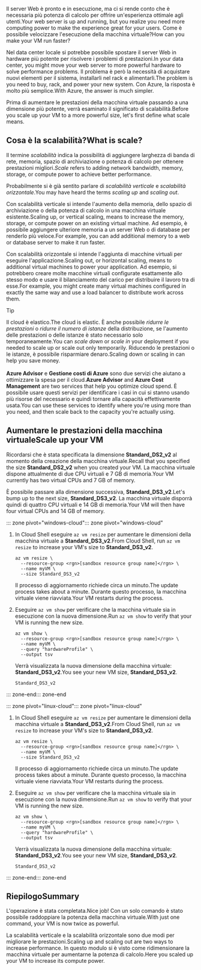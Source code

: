 <span data-ttu-id="2ddd7-101">Il server Web è pronto e in esecuzione, ma ci si rende conto che è necessaria più potenza di calcolo per offrire un'esperienza ottimale agli utenti.</span><span class="sxs-lookup"><span data-stu-id="2ddd7-101">Your web server is up and running, but you realize you need more computing power to make the experience great for your users.</span></span> <span data-ttu-id="2ddd7-102">Come è possibile velocizzare l'esecuzione della macchina virtuale?</span><span class="sxs-lookup"><span data-stu-id="2ddd7-102">How can you make your VM run faster?</span></span>

<span data-ttu-id="2ddd7-103">Nel data center locale si potrebbe possibile spostare il server Web in hardware più potente per risolvere i problemi di prestazioni.</span><span class="sxs-lookup"><span data-stu-id="2ddd7-103">In your data center, you might move your web server to more powerful hardware to solve performance problems.</span></span> <span data-ttu-id="2ddd7-104">Il problema è però la necessità di acquistare nuovi elementi per il sistema, installarli nel rack e alimentarli.</span><span class="sxs-lookup"><span data-stu-id="2ddd7-104">The problem is you need to buy, rack, and power your new system.</span></span> <span data-ttu-id="2ddd7-105">Con Azure, la risposta è molto più semplice.</span><span class="sxs-lookup"><span data-stu-id="2ddd7-105">With Azure, the answer is much simpler.</span></span>

<span data-ttu-id="2ddd7-106">Prima di aumentare le prestazioni della macchina virtuale passando a una dimensione più potente, verrà esaminato il significato di scalabilità.</span><span class="sxs-lookup"><span data-stu-id="2ddd7-106">Before you scale up your VM to a more powerful size, let's first define what scale means.</span></span>

## <a name="what-is-scale"></a><span data-ttu-id="2ddd7-107">Cosa è la scalabilità?</span><span class="sxs-lookup"><span data-stu-id="2ddd7-107">What is scale?</span></span>

<span data-ttu-id="2ddd7-108">Il termine _scalabilità_ indica la possibilità di aggiungere larghezza di banda di rete, memoria, spazio di archiviazione o potenza di calcolo per ottenere prestazioni migliori.</span><span class="sxs-lookup"><span data-stu-id="2ddd7-108">_Scale_ refers to adding network bandwidth, memory, storage, or compute power to achieve better performance.</span></span>  

<span data-ttu-id="2ddd7-109">Probabilmente si è già sentito parlare di _scalabilità verticale_ e _scalabilità orizzontale_.</span><span class="sxs-lookup"><span data-stu-id="2ddd7-109">You may have heard the terms _scaling up_ and _scaling out_.</span></span>

<span data-ttu-id="2ddd7-110">Con scalabilità verticale si intende l'aumento della memoria, dello spazio di archiviazione o della potenza di calcolo in una macchina virtuale esistente.</span><span class="sxs-lookup"><span data-stu-id="2ddd7-110">Scaling up, or vertical scaling, means to increase the memory, storage, or compute power on an existing virtual machine.</span></span> <span data-ttu-id="2ddd7-111">Ad esempio, è possibile aggiungere ulteriore memoria a un server Web o di database per renderlo più veloce.</span><span class="sxs-lookup"><span data-stu-id="2ddd7-111">For example, you can add additional memory to a web or database server to make it run faster.</span></span>

<span data-ttu-id="2ddd7-112">Con scalabilità orizzontale si intende l'aggiunta di macchine virtuali per eseguire l'applicazione.</span><span class="sxs-lookup"><span data-stu-id="2ddd7-112">Scaling out, or horizontal scaling, means to additional virtual machines to power your application.</span></span> <span data-ttu-id="2ddd7-113">Ad esempio, si potrebbero creare molte macchine virtuali configurate esattamente allo stesso modo e usare il bilanciamento del carico per distribuire il lavoro tra di esse.</span><span class="sxs-lookup"><span data-stu-id="2ddd7-113">For example, you might create many virtual machines configured in exactly the same way and use a load balancer to distribute work across them.</span></span>

> [!TIP]
> <span data-ttu-id="2ddd7-114">Il cloud è elastico.</span><span class="sxs-lookup"><span data-stu-id="2ddd7-114">The cloud is elastic.</span></span> <span data-ttu-id="2ddd7-115">È anche possibile _ridurre le prestazioni_ o _ridurre il numero di istanze_ della distribuzione, se l'aumento delle prestazioni o delle istanze è stato necessario solo temporaneamente.</span><span class="sxs-lookup"><span data-stu-id="2ddd7-115">You can _scale down_ or _scale in_ your deployment if you needed to scale up or scale out only temporarily.</span></span> <span data-ttu-id="2ddd7-116">Riducendo le prestazioni o le istanze, è possibile risparmiare denaro.</span><span class="sxs-lookup"><span data-stu-id="2ddd7-116">Scaling down or scaling in can help you save money.</span></span><br><br><span data-ttu-id="2ddd7-117">**Azure Advisor** e **Gestione costi di Azure** sono due servizi che aiutano a ottimizzare la spesa per il cloud.</span><span class="sxs-lookup"><span data-stu-id="2ddd7-117">**Azure Advisor** and **Azure Cost Management** are two services that help you optimize cloud spend.</span></span> <span data-ttu-id="2ddd7-118">È possibile usare questi servizi per identificare i casi in cui si stanno usando più risorse del necessario e quindi tornare alla capacità effettivamente usata.</span><span class="sxs-lookup"><span data-stu-id="2ddd7-118">You can use these services to identify where you're using more than you need, and then scale back to the capacity you're actually using.</span></span>

## <a name="scale-up-your-vm"></a><span data-ttu-id="2ddd7-119">Aumentare le prestazioni della macchina virtuale</span><span class="sxs-lookup"><span data-stu-id="2ddd7-119">Scale up your VM</span></span>

<span data-ttu-id="2ddd7-120">Ricordarsi che è stata specificata la dimensione **Standard_DS2_v2** al momento della creazione della macchina virtuale.</span><span class="sxs-lookup"><span data-stu-id="2ddd7-120">Recall that you specified the size **Standard_DS2_v2** when you created your VM.</span></span> <span data-ttu-id="2ddd7-121">La macchina virtuale dispone attualmente di due CPU virtuali e 7 GB di memoria.</span><span class="sxs-lookup"><span data-stu-id="2ddd7-121">Your VM currently has two virtual CPUs and 7 GB of memory.</span></span>

<span data-ttu-id="2ddd7-122">È possibile passare alla dimensione successiva, **Standard_DS3_v2**.</span><span class="sxs-lookup"><span data-stu-id="2ddd7-122">Let's bump up to the next size, **Standard_DS3_v2**.</span></span> <span data-ttu-id="2ddd7-123">La macchina virtuale disporrà quindi di quattro CPU virtuali e 14 GB di memoria.</span><span class="sxs-lookup"><span data-stu-id="2ddd7-123">Your VM will then have four virtual CPUs and 14 GB of memory.</span></span>

<span data-ttu-id="2ddd7-124">::: zone pivot="windows-cloud"</span><span class="sxs-lookup"><span data-stu-id="2ddd7-124">::: zone pivot="windows-cloud"</span></span>

1. <span data-ttu-id="2ddd7-125">In Cloud Shell eseguire `az vm resize` per aumentare le dimensioni della macchina virtuale a **Standard_DS3_v2**.</span><span class="sxs-lookup"><span data-stu-id="2ddd7-125">From Cloud Shell, run `az vm resize` to increase your VM's size to **Standard_DS3_v2**.</span></span>

    ```azurecli
    az vm resize \
      --resource-group <rgn>[sandbox resource group name]</rgn> \
      --name myVM \
      --size Standard_DS3_v2
    ```
    <span data-ttu-id="2ddd7-126">Il processo di aggiornamento richiede circa un minuto.</span><span class="sxs-lookup"><span data-stu-id="2ddd7-126">The update process takes about a minute.</span></span> <span data-ttu-id="2ddd7-127">Durante questo processo, la macchina virtuale viene riavviata.</span><span class="sxs-lookup"><span data-stu-id="2ddd7-127">Your VM restarts during the process.</span></span>

1. <span data-ttu-id="2ddd7-128">Eseguire `az vm show` per verificare che la macchina virtuale sia in esecuzione con la nuova dimensione.</span><span class="sxs-lookup"><span data-stu-id="2ddd7-128">Run `az vm show` to verify that your VM is running the new size.</span></span>

    ```azurecli
    az vm show \
      --resource-group <rgn>[sandbox resource group name]</rgn> \
      --name myVM \
      --query "hardwareProfile" \
      --output tsv
    ```
    <span data-ttu-id="2ddd7-129">Verrà visualizzata la nuova dimensione della macchina virtuale: **Standard_DS3_v2**.</span><span class="sxs-lookup"><span data-stu-id="2ddd7-129">You see your new VM size, **Standard_DS3_v2**.</span></span>
    ```output
    Standard_DS3_v2
    ```

<span data-ttu-id="2ddd7-130">::: zone-end</span><span class="sxs-lookup"><span data-stu-id="2ddd7-130">::: zone-end</span></span>

<span data-ttu-id="2ddd7-131">::: zone pivot="linux-cloud"</span><span class="sxs-lookup"><span data-stu-id="2ddd7-131">::: zone pivot="linux-cloud"</span></span>

1. <span data-ttu-id="2ddd7-132">In Cloud Shell eseguire `az vm resize` per aumentare le dimensioni della macchina virtuale a **Standard_DS3_v2**.</span><span class="sxs-lookup"><span data-stu-id="2ddd7-132">From Cloud Shell, run `az vm resize` to increase your VM's size to **Standard_DS3_v2**.</span></span>

    ```azurecli
    az vm resize \
      --resource-group <rgn>[sandbox resource group name]</rgn> \
      --name myVM \
      --size Standard_DS3_v2
    ```
    <span data-ttu-id="2ddd7-133">Il processo di aggiornamento richiede circa un minuto.</span><span class="sxs-lookup"><span data-stu-id="2ddd7-133">The update process takes about a minute.</span></span> <span data-ttu-id="2ddd7-134">Durante questo processo, la macchina virtuale viene riavviata.</span><span class="sxs-lookup"><span data-stu-id="2ddd7-134">Your VM restarts during the process.</span></span>

1. <span data-ttu-id="2ddd7-135">Eseguire `az vm show` per verificare che la macchina virtuale sia in esecuzione con la nuova dimensione.</span><span class="sxs-lookup"><span data-stu-id="2ddd7-135">Run `az vm show` to verify that your VM is running the new size.</span></span>

    ```azurecli
    az vm show \
      --resource-group <rgn>[sandbox resource group name]</rgn> \
      --name myVM \
      --query "hardwareProfile" \
      --output tsv
    ```
    <span data-ttu-id="2ddd7-136">Verrà visualizzata la nuova dimensione della macchina virtuale: **Standard_DS3_v2**.</span><span class="sxs-lookup"><span data-stu-id="2ddd7-136">You see your new VM size, **Standard_DS3_v2**.</span></span>
    ```output
    Standard_DS3_v2
    ```

<span data-ttu-id="2ddd7-137">::: zone-end</span><span class="sxs-lookup"><span data-stu-id="2ddd7-137">::: zone-end</span></span>

## <a name="summary"></a><span data-ttu-id="2ddd7-138">Riepilogo</span><span class="sxs-lookup"><span data-stu-id="2ddd7-138">Summary</span></span>

<span data-ttu-id="2ddd7-139">L'operazione è stata completata.</span><span class="sxs-lookup"><span data-stu-id="2ddd7-139">Nice job!</span></span> <span data-ttu-id="2ddd7-140">Con un solo comando è stato possibile raddoppiare la potenza della macchina virtuale.</span><span class="sxs-lookup"><span data-stu-id="2ddd7-140">With just one command, your VM is now twice as powerful.</span></span>

<span data-ttu-id="2ddd7-141">La scalabilità verticale e la scalabilità orizzontale sono due modi per migliorare le prestazioni.</span><span class="sxs-lookup"><span data-stu-id="2ddd7-141">Scaling up and scaling out are two ways to increase performance.</span></span> <span data-ttu-id="2ddd7-142">In questo modulo si è visto come ridimensionare la macchina virtuale per aumentarne la potenza di calcolo.</span><span class="sxs-lookup"><span data-stu-id="2ddd7-142">Here you scaled up your VM to increase its compute power.</span></span>